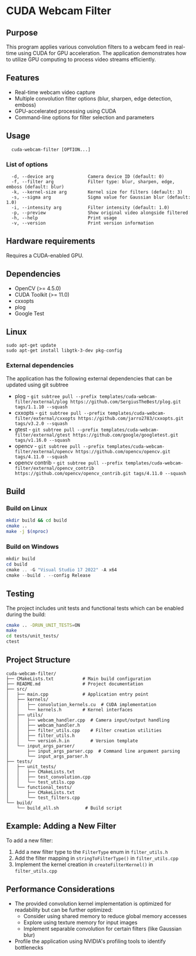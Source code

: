 # CUDA Webcam Filter

## Purpose
This program applies various convolution filters to a webcam feed in real-time using CUDA for GPU acceleration. The application demonstrates how to utilize GPU computing to process video streams efficiently.

## Features
- Real-time webcam video capture
- Multiple convolution filter options (blur, sharpen, edge detection, emboss)
- GPU-accelerated processing using CUDA
- Command-line options for filter selection and parameters

## Usage
```
  cuda-webcam-filter [OPTION...]
```

### List of options
```                            
  -d, --device arg             Camera device ID (default: 0)
  -f, --filter arg             Filter type: blur, sharpen, edge, emboss (default: blur)
  -k, --kernel-size arg        Kernel size for filters (default: 3)
  -s, --sigma arg              Sigma value for Gaussian blur (default: 1.0)
  -i, --intensity arg          Filter intensity (default: 1.0)
  -p, --preview                Show original video alongside filtered
  -h, --help                   Print usage
  -v, --version                Print version information
```

## Hardware requirements
Requires a CUDA-enabled GPU.

## Dependencies
- OpenCV (>= 4.5.0)
- CUDA Toolkit (>= 11.0)
- cxxopts
- plog
- Google Test

## Linux

```
sudo apt-get update
sudo apt-get install libgtk-3-dev pkg-config
```

### External dependencies

The application has the following external dependencies that can be updated using git subtree
- plog - `git subtree pull --prefix templates/cuda-webcam-filter/external/plog https://github.com/SergiusTheBest/plog.git tags/1.1.10 --squash`
- cxxopts - `git subtree pull --prefix templates/cuda-webcam-filter/external/cxxopts https://github.com/jarro2783/cxxopts.git tags/v3.2.0 --squash`
- gtest - `git subtree pull --prefix templates/cuda-webcam-filter/external/gtest https://github.com/google/googletest.git tags/v1.16.0 --squash`
- opencv - `git subtree pull --prefix templates/cuda-webcam-filter/external/opencv https://github.com/opencv/opencv.git tags/4.11.0 --squash`
- opencv contrib - `git subtree pull --prefix templates/cuda-webcam-filter/external/opencv_contrib https://github.com/opencv/opencv_contrib.git tags/4.11.0 --squash`

## Build

### Build on Linux
```bash
mkdir build && cd build
cmake ..
make -j $(nproc)
```

### Build on Windows
```powershell
mkdir build
cd build
cmake .. -G "Visual Studio 17 2022" -A x64
cmake --build . --config Release
```

## Testing
The project includes unit tests and functional tests which can be enabled during the build:
```bash
cmake .. -DRUN_UNIT_TESTS=ON
make
cd tests/unit_tests/
ctest
```

## Project Structure
```
cuda-webcam-filter/
├── CMakeLists.txt           # Main build configuration
├── README.md                # Project documentation
├── src/
│   ├── main.cpp             # Application entry point
│   ├── kernels/
│   │   ├── convolution_kernels.cu  # CUDA implementation
│   │   └── kernels.h        # Kernel interfaces
│   ├── utils/
│   │   ├── webcam_handler.cpp  # Camera input/output handling
│   │   ├── webcam_handler.h
│   │   ├── filter_utils.cpp    # Filter creation utilities
│   │   ├── filter_utils.h
│   │   └── version.h.in        # Version template
│   └── input_args_parser/
│       ├── input_args_parser.cpp  # Command line argument parsing
│       └── input_args_parser.h
├── tests/
│   ├── unit_tests/
│   │   ├── CMakeLists.txt
│   │   ├── test_convolution.cpp
│   │   └── test_utils.cpp
│   └── functional_tests/
│       ├── CMakeLists.txt
│       └── test_filters.cpp
└── build/
    └── build_all.sh          # Build script
```

## Example: Adding a New Filter

To add a new filter:

1. Add a new filter type to the `FilterType` enum in `filter_utils.h`
2. Add the filter mapping in `stringToFilterType()` in `filter_utils.cpp`
3. Implement the kernel creation in `createFilterKernel()` in `filter_utils.cpp`

## Performance Considerations

- The provided convolution kernel implementation is optimized for readability but can be further optimized:
  - Consider using shared memory to reduce global memory accesses
  - Explore using texture memory for input images
  - Implement separable convolution for certain filters (like Gaussian blur)
- Profile the application using NVIDIA's profiling tools to identify bottlenecks
